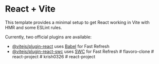 # React + Vite

This template provides a minimal setup to get React working in Vite with HMR and some ESLint rules.

Currently, two official plugins are available:

- [@vitejs/plugin-react](https://github.com/vitejs/vite-plugin-react/blob/main/packages/plugin-react/README.md) uses [Babel](https://babeljs.io/) for Fast Refresh
- [@vitejs/plugin-react-swc](https://github.com/vitejs/vite-plugin-react-swc) uses [SWC](https://swc.rs/) for Fast Refresh
#   f l a v o r o - c l o n e  
 #   r e a c t - p r o j e c t  
 #   k r i s h 0 3 2 6  
 #   r e a c t - p r o j e c t  
 